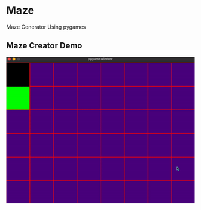 # Maze
Maze Generator Using pygames


## Maze Creator Demo
<img src="https://github.com/Ncnchiche/Maze/blob/3d3983d0edebfd957b064339970eddac08a80b85/maze.gif" alt="demo" width="700">
